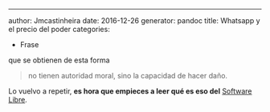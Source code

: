 ---
author: Jmcastinheira
date: 2016-12-26
generator: pandoc
title: Whatsapp y el precio del poder
categories:
  - Frase

 que se obtienen de esta forma
> no tienen autoridad moral, sino la capacidad de hacer daño.

Lo vuelvo a repetir, **es hora que empieces a leer qué es eso del**
[Software Libre](http://es.wikipedia.org/wiki/Software_libre).
